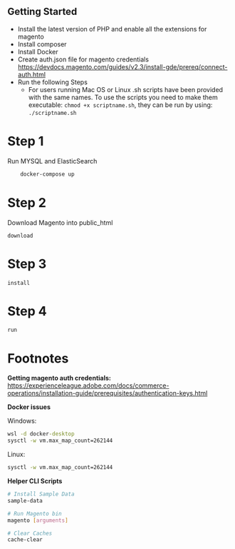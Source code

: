 ## Getting Started

 - Install the latest version of PHP and enable all the extensions for magento
 - Install composer
 - Install Docker
 - Create auth.json file for magento credentials https://devdocs.magento.com/guides/v2.3/install-gde/prereq/connect-auth.html
 - Run the following Steps
    - For users running Mac OS or Linux .sh scripts have been provided with the same names. To use the scripts you need to make them executable: ```chmod +x scriptname.sh```, they can be run by using: ```./scriptname.sh```
   

# Step 1

Run MYSQL and ElasticSearch

```bash
    docker-compose up
```

# Step 2 

Download Magento into public_html
```
download
```

# Step 3
```
install
```

# Step 4
```
run
```


# Footnotes

**Getting magento auth credentials:**
https://experienceleague.adobe.com/docs/commerce-operations/installation-guide/prerequisites/authentication-keys.html

**Docker issues**

Windows:
```cmd
wsl -d docker-desktop
sysctl -w vm.max_map_count=262144
```

Linux:
```bash
sysctl -w vm.max_map_count=262144
```

**Helper CLI Scripts**

```bash
# Install Sample Data
sample-data

# Run Magento bin
magento [arguments]

# Clear Caches
cache-clear
```
